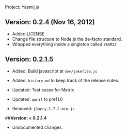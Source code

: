 Project: Yasmij.js

## __Version: 0.2.4__ (Nov 16, 2012)
- Added LICENSE
- Change file structure to Node.js the de-facto standard.
- Wrapped everything inside a singleton called `YASMIJ`

## __Version: 0.2.1.5__
- Added: Build javascript at `dev/jakefile.js`
- Added: `history.md` to keep track of the release notes.

- Updated: Test cases for Matrix
- Updated: `qunit` to pre11.0

- Removed: `jQuery.1.7.2-min.js`

##__Version: < 0.2.1.4__
- Undocumented changes.